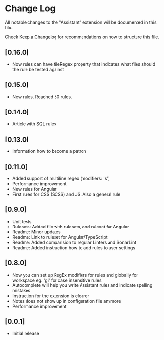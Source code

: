 # Change Log

All notable changes to the "Assistant" extension will be documented in this file.

Check [Keep a Changelog](http://keepachangelog.com/) for recommendations on how to structure this file.

## [0.16.0]

- Now rules can have fileRegex property that indicates what files should the rule be tested against

## [0.15.0]

- New rules. Reached 50 rules.

## [0.14.0]

- Article with SQL rules

## [0.13.0]

- Information how to become a patron

## [0.11.0]

- Added support of multiline regex (modifiers: 's')
- Performance improvement
- New rules for Angular
- First rules for CSS (SCSS) and JS. Also a general rule

## [0.9.0]

- Unit tests
- Rulesets: Added file with rulesets, and ruleset for Angular
- Readme: Minor updates
- Readme: Link to ruleset for Angular/TypeScript
- Readme: Added comparision to regular Linters and SonarLint
- Readme: Added instruction how to add rules to user settings

## [0.8.0]

- Now you can set up RegEx modifiers for rules and globally for workspace eg. 'gi' for case insensitive rules
- Autocomplete will help you write Assistant rules and indicate spelling mistakes
- Instruction for the extension is clearer
- Notes does not show up in configuration file anymore
- Performance improvement

## [0.0.1]

- Initial release